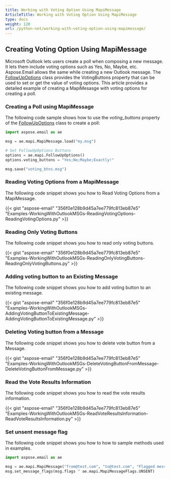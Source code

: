```yaml
---
title: Working with Voting Option Using MapiMessage
ArticleTitle: Working with Voting Option Using MapiMessage
type: docs
weight: 120
url: /python-net/working-with-voting-option-using-mapimessage/
---
```



## **Creating Voting Option Using MapiMessage**
Microsoft Outlook lets users create a poll when composing a new message. It lets them include voting options such as Yes, No, Maybe, etc. Aspose.Email allows the same while creating a new Outlook message. The [FollowUpOptions](https://reference.aspose.com/email/python-net/aspose.email.mapi/followupoptions/#followupoptions-class) class provides the VotingButtons property that can be used to set or get the value of voting options. This article provides a detailed example of creating a MapiMesasge with voting options for creating a poll.

### **Creating a Poll using MapiMessage**

The following code sample shows how to use the *voting_buttons* property of the [FollowUpOptions](https://reference.aspose.com/email/python-net/aspose.email.mapi/followupoptions/#followupoptions-class) class to create a poll:

```python
import aspose.email as ae

msg = ae.mapi.MapiMessage.load("my.msg")

# Set FollowUpOptions Buttons
options = ae.mapi.FollowUpOptions()
options.voting_buttons = "Yes;No;Maybe;Exactly!"

msg.save("voting_btns.msg")
```

### **Reading Voting Options from a MapiMessage**
The following code snippet shows you how to Read Voting Options from a MapiMessage.



{{< gist "aspose-email" "356f0e128b9d45a7ee779fc813eb87e5" "Examples-WorkingWithOutlookMSGs-ReadingVotingOptions-ReadingVotingOptions.py" >}}


### **Reading Only Voting Buttons**
The following code snippet shows you how to read only voting buttons.



{{< gist "aspose-email" "356f0e128b9d45a7ee779fc813eb87e5" "Examples-WorkingWithOutlookMSGs-ReadingOnlyVotingButtons-ReadingOnlyVotingButtons.py" >}}
### **Adding voting button to an Existing Message**
The following code snippet shows you how to add voting button to an existing message.



{{< gist "aspose-email" "356f0e128b9d45a7ee779fc813eb87e5" "Examples-WorkingWithOutlookMSGs-AddingVotingButtonToExistingMessage-AddingVotingButtonToExistingMessage.py" >}}
### **Deleting Voting button from a Message**
The following code snippet shows you how to delete vote button from a Message.



{{< gist "aspose-email" "356f0e128b9d45a7ee779fc813eb87e5" "Examples-WorkingWithOutlookMSGs-DeleteVotingButtonFromMessage-DeleteVotingButtonFromMessage.py" >}}
### **Read the Vote Results Information**
The following code snippet shows you how to read the vote results information.



{{< gist "aspose-email" "356f0e128b9d45a7ee779fc813eb87e5" "Examples-WorkingWithOutlookMSGs-ReadVoteResultsInformation-ReadVoteResultsInformation.py" >}}
### **Set unsent message flag**
The following code snippet shows you how to how to sample methods used in examples.

```py
import aspose.email as ae

msg = ae.mapi.MapiMessage("from@test.com", "to@test.com", "Flagged message", "Make it nice and short, but descriptive. The description may appear in search engines' search results pages...")
msg.set_message_flags(msg.flags ^ ae.mapi.MapiMessageFlags.UNSENT)
```
